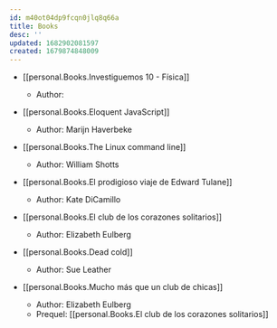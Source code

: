 ```yaml
---
id: m40ot04dp9fcqn0jlq8q66a
title: Books
desc: ''
updated: 1682902081597
created: 1679874848009
---
```


- [[personal.Books.Investiguemos 10 - Física]]

    - Author:

- [[personal.Books.Eloquent JavaScript]]

    - Author: Marijn Haverbeke

- [[personal.Books.The Linux command line]]

    - Author: William Shotts

- [[personal.Books.El prodigioso viaje de Edward Tulane]]

    - Author: Kate DiCamillo

- [[personal.Books.El club de los corazones solitarios]]

    - Author: Elizabeth Eulberg

- [[personal.Books.Dead cold]]

    - Author: Sue Leather

- [[personal.Books.Mucho más que un club de chicas]]

    - Author: Elizabeth Eulberg
    - Prequel: [[personal.Books.El club de los corazones solitarios]]
